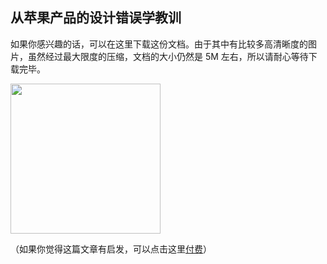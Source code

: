 <div class="inner">
<h2>从苹果产品的设计错误学教训</h2>
<p>如果你感兴趣的话，可以在这里下载这份文档。由于其中有比较多高清晰度的图片，虽然经过最大限度的压缩，文档的大小仍然是 5M 左右，所以请耐心等待下载完毕。</p>
<p><a href="http://www.yinwang.org/resources/ciia1.pdf"><img src="http://www.yinwang.org/images/ciia1-icon.jpg" width="240" /></a></p>
<p>（如果你觉得这篇文章有启发，可以点击这里<a href="http://www.yinwang.org/blog-cn/2016/04/13/pay-blog">付费</a>）</p>
</div>
<!--
<div class="ad-banner" style="margin-top: 5px">
<script async src="//pagead2.googlesyndication.com/pagead/js/adsbygoogle.js"></script>
<ins class="adsbygoogle"
                    style="display:inline-block;width:100%;height:90px"
                    data-ad-client="ca-pub-1331524016319584"
                    data-ad-slot="6657867155"></ins>
<script>(adsbygoogle = window.adsbygoogle || []).push({});</script>
</div>
<script data-ad-client="ca-pub-1331524016319584" async
            src="https://pagead2.googlesyndication.com/pagead/js/adsbygoogle.js">
</script>
        -->
    